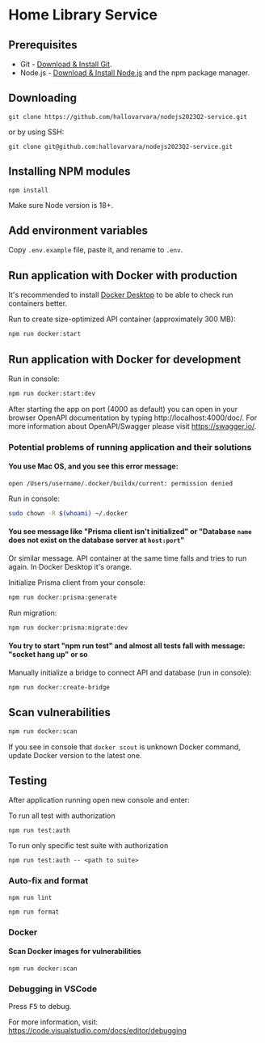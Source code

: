 # Home Library Service

## Prerequisites

- Git - [Download & Install Git](https://git-scm.com/downloads).
- Node.js - [Download & Install Node.js](https://nodejs.org/en/download/) and the npm package manager.

## Downloading

```
git clone https://github.com/hallovarvara/nodejs2023Q2-service.git
```

or by using SSH:

```
git clone git@github.com:hallovarvara/nodejs2023Q2-service.git
```

## Installing NPM modules

```
npm install
```

Make sure Node version is 18+.

## Add environment variables

Copy `.env.example` file, paste it, and rename to `.env`.

## Run application with Docker with production

It's recommended to install [Docker Desktop](https://www.docker.com/products/docker-desktop/) to be able to check run containers better.

Run to create size-optimized API container (approximately 300 MB):

```bash
npm run docker:start
```

## Run application with Docker for development

Run in console:

```bash
npm run docker:start:dev
```

After starting the app on port (4000 as default) you can open
in your browser OpenAPI documentation by typing http://localhost:4000/doc/.
For more information about OpenAPI/Swagger please visit https://swagger.io/.

### Potential problems of running application and their solutions

#### You use Mac OS, and you see this error message:
`open /Users/username/.docker/buildx/current: permission denied`

Run in console:
```bash
sudo chown -R $(whoami) ~/.docker
```

#### You see message like "Prisma client isn't initialized" or "Database `name` does not exist on the database server at `host:port`"

Or similar message. API container at the same time falls and tries to run again. In Docker Desktop it's orange.

Initialize Prisma client from your console:
```bash
npm run docker:prisma:generate
```

Run migration:

```bash
npm run docker:prisma:migrate:dev
```

#### You try to start "npm run test" and almost all tests fall with message: "socket hang up" or so

Manually initialize a bridge to connect API and database (run in console):

```bash
npm run docker:create-bridge
```

## Scan vulnerabilities

```bash
npm run docker:scan
```

If you see in console that `docker scout` is unknown Docker command, update Docker version to the latest one.

## Testing

After application running open new console and enter:

To run all test with authorization

```
npm run test:auth
```

To run only specific test suite with authorization

```
npm run test:auth -- <path to suite>
```

### Auto-fix and format

```
npm run lint
```

```
npm run format
```

### Docker

#### Scan Docker images for vulnerabilities

```
npm run docker:scan
```

### Debugging in VSCode

Press <kbd>F5</kbd> to debug.

For more information, visit: https://code.visualstudio.com/docs/editor/debugging
